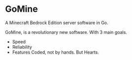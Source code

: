 # GoMine
A Minecraft Bedrock Edition server software in Go.

GoMine, is a revolutionary new software. With 3 main goals.
* Speed
* Reliability 
* Features
Coded, not by hands. But Hearts. 

